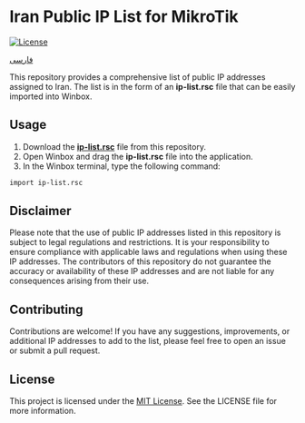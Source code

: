 # Iran Public IP List for MikroTik

[![License](https://img.shields.io/badge/license-MIT-blue.svg)](https://github.com/yourusername/yourrepository/blob/main/LICENSE)

[فارسی](https://github.com/Ramtiiin/iran-ip/blob/main/README.fa.md)

This repository provides a comprehensive list of public IP addresses assigned to Iran. The list is in the form of an **ip-list.rsc** file that can be easily imported into Winbox.

## Usage

1. Download the [**ip-list.rsc**](https://github.com/Ramtiiin/iran-ip/blob/main/ip-list.rsc) file from this repository.
2. Open Winbox and drag the **ip-list.rsc** file into the application.
3. In the Winbox terminal, type the following command:

```bash
import ip-list.rsc
```

## Disclaimer
Please note that the use of public IP addresses listed in this repository is subject to legal regulations and restrictions. It is your responsibility to ensure compliance with applicable laws and regulations when using these IP addresses. The contributors of this repository do not guarantee the accuracy or availability of these IP addresses and are not liable for any consequences arising from their use.

## Contributing
Contributions are welcome! If you have any suggestions, improvements, or additional IP addresses to add to the list, please feel free to open an issue or submit a pull request.

## License
This project is licensed under the [MIT License](https://github.com/yourusername/yourrepository/blob/main/LICENSE). See the LICENSE file for more information.
